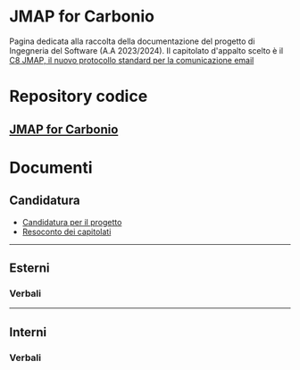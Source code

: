 # JMAP for Carbonio
Pagina dedicata alla raccolta della documentazione del progetto di Ingegneria del Software (A.A 2023/2024). Il capitolato d'appalto scelto è il [C8 JMAP, il nuovo protocollo standard per la comunicazione email](https://www.math.unipd.it/~tullio/IS-1/2023/Progetto/C8.pdf)

# Repository codice
[JMAP for Carbonio](https://github.com/QB-Software-swe/website)
---
# Documenti

## Candidatura
- [Candidatura per il progetto]()
- [Resoconto dei capitolati]()
---
## Esterni
### Verbali
---
## Interni
### Verbali